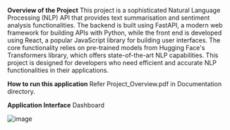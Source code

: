 **Overview of the Project**
This project is a sophisticated Natural Language Processing (NLP) API that provides text summarisation and sentiment analysis functionalities. The backend is built using FastAPI, a modern web framework for building APIs with Python, while the front end is developed using React, a popular JavaScript library for building user interfaces. The core functionality relies on pre-trained models from Hugging Face's Transformers library, which offers state-of-the-art NLP capabilities. 
This project is designed for developers who need efficient and accurate NLP functionalities in their applications.

**How to run this application**
Refer Project_Overview.pdf in Documentation directory.

**Application Interface**
Dashboard

![image](https://github.com/user-attachments/assets/e8933f0a-9120-46f6-a785-92014dd2291b)


